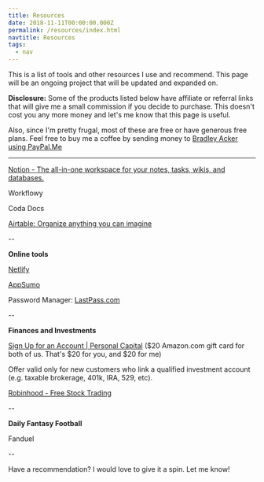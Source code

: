 ```yaml
---
title: Resources
date: 2018-11-11T00:00:00.000Z
permalink: /resources/index.html
navtitle: Resources
tags:
  - nav
---
```

This is a list of tools and other resources I use and recommend. This page will be an ongoing project that will be updated and expanded on.

**Disclosure:** Some of the products listed below have affiliate or referral links that will give me a small commission if you decide to purchase. This doesn't cost you any more money and let's me know that this page is useful. 

Also, since I'm pretty frugal, most of these are free or have generous free plans. Feel free to buy me a coffee by sending money to [Bradley Acker using PayPal.Me](https://www.paypal.me/bradacker)

- - -

[Notion - The all-in-one workspace for your notes, tasks, wikis, and databases.](https://www.notion.so/?r=892b20553658417698489dba3073b731)

Workflowy

Coda Docs

[Airtable: Organize anything you can imagine](https://airtable.com/invite/r/jORZkLtK)

\--

**Online tools**

[Netlify](https://www.netlify.com/)

[AppSumo](https://appsumo.com/r/81u49xy/)

Password Manager: [LastPass.com](https://lastpass.com/f?2379616)

\--

**Finances and Investments**

[Sign Up for an Account | Personal Capital](https://share.personalcapital.com/x/3piX5Z) ($20 Amazon.com gift card for both of us. That's $20 for you, and $20 for me)



Offer valid only for new customers who link a qualified investment account (e.g. taxable brokerage, 401k, IRA, 529, etc).

[Robinhood - Free Stock Trading](http://share.robinhood.com/bradlea13)

\--

**Daily Fantasy Football**

Fanduel

\--

Have a recommendation? I would love to give it a spin. Let me know!
